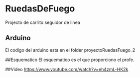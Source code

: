 # RuedasDeFuego
Projecto de carrito seguidor de linea
## Arduino
El codigo del arduino esta en el folder proyectoRuedasFuego_2

##Esquematico
El esquematico es el que proporciono el profe.

##Video
https://www.youtube.com/watch?v=eh4zmL-HK2k
